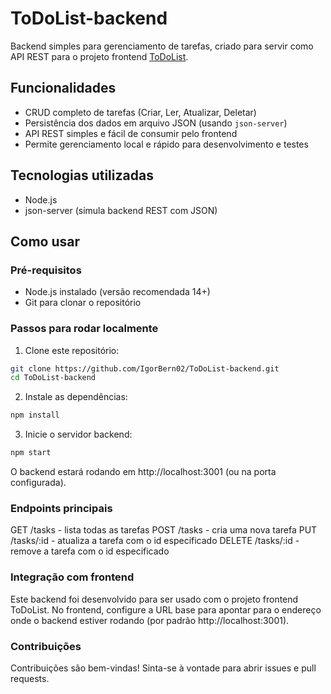 # ToDoList-backend

Backend simples para gerenciamento de tarefas, criado para servir como API REST para o projeto frontend [ToDoList](https://github.com/IgorBern02/ToDoList).

## Funcionalidades

- CRUD completo de tarefas (Criar, Ler, Atualizar, Deletar)
- Persistência dos dados em arquivo JSON (usando `json-server`)
- API REST simples e fácil de consumir pelo frontend
- Permite gerenciamento local e rápido para desenvolvimento e testes

## Tecnologias utilizadas

- Node.js
- json-server (simula backend REST com JSON)

## Como usar

### Pré-requisitos

- Node.js instalado (versão recomendada 14+)
- Git para clonar o repositório

### Passos para rodar localmente

1. Clone este repositório:
```bash
git clone https://github.com/IgorBern02/ToDoList-backend.git
cd ToDoList-backend
```


2. Instale as dependências:
```bash
npm install
```


3. Inicie o servidor backend:
```bash
npm start
```

O backend estará rodando em http://localhost:3001 (ou na porta configurada).

### Endpoints principais
GET /tasks - lista todas as tarefas
POST /tasks - cria uma nova tarefa
PUT /tasks/:id - atualiza a tarefa com o id especificado
DELETE /tasks/:id - remove a tarefa com o id especificado

### Integração com frontend
Este backend foi desenvolvido para ser usado com o projeto frontend ToDoList. No frontend, configure a URL base para apontar para o endereço onde o backend estiver rodando (por padrão http://localhost:3001).

### Contribuições
Contribuições são bem-vindas! Sinta-se à vontade para abrir issues e pull requests.
